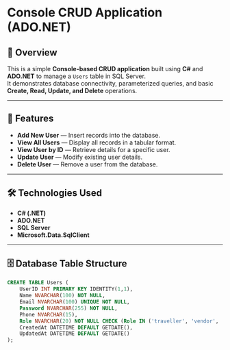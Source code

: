 # Console CRUD Application (ADO.NET)

## 📌 Overview
This is a simple **Console-based CRUD application** built using **C#** and **ADO.NET** to manage a `Users` table in SQL Server.  
It demonstrates database connectivity, parameterized queries, and basic **Create, Read, Update, and Delete** operations.

---

## 🚀 Features
- **Add New User** — Insert records into the database.
- **View All Users** — Display all records in a tabular format.
- **View User by ID** — Retrieve details for a specific user.
- **Update User** — Modify existing user details.
- **Delete User** — Remove a user from the database.

---

## 🛠 Technologies Used
- **C# (.NET)**
- **ADO.NET**
- **SQL Server**
- **Microsoft.Data.SqlClient**

---

## 🗄 Database Table Structure
```sql
CREATE TABLE Users (
    UserID INT PRIMARY KEY IDENTITY(1,1),
    Name NVARCHAR(100) NOT NULL,
    Email NVARCHAR(100) UNIQUE NOT NULL,
    Password NVARCHAR(255) NOT NULL,
    Phone NVARCHAR(15),
    Role NVARCHAR(20) NOT NULL CHECK (Role IN ('traveller', 'vendor', 'admin')),
    CreatedAt DATETIME DEFAULT GETDATE(),
    UpdatedAt DATETIME DEFAULT GETDATE()
);
